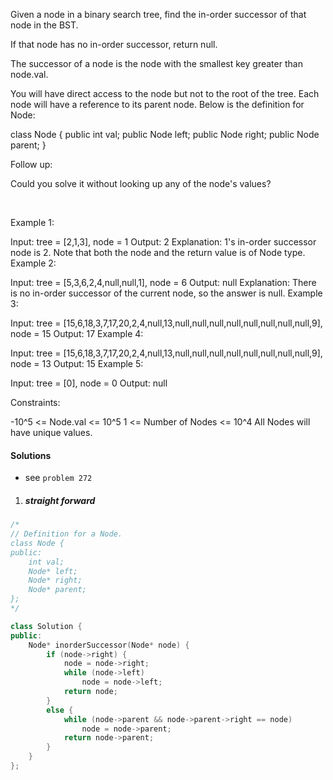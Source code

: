 Given a node in a binary search tree, find the in-order successor of that node in the BST.

If that node has no in-order successor, return null.

The successor of a node is the node with the smallest key greater than node.val.

You will have direct access to the node but not to the root of the tree. Each node will have a reference to its parent node. Below is the definition for Node:

class Node {
    public int val;
    public Node left;
    public Node right;
    public Node parent;
}
 

Follow up:

Could you solve it without looking up any of the node's values?

 

Example 1:


Input: tree = [2,1,3], node = 1
Output: 2
Explanation: 1's in-order successor node is 2. Note that both the node and the return value is of Node type.
Example 2:


Input: tree = [5,3,6,2,4,null,null,1], node = 6
Output: null
Explanation: There is no in-order successor of the current node, so the answer is null.
Example 3:


Input: tree = [15,6,18,3,7,17,20,2,4,null,13,null,null,null,null,null,null,null,null,9], node = 15
Output: 17
Example 4:


Input: tree = [15,6,18,3,7,17,20,2,4,null,13,null,null,null,null,null,null,null,null,9], node = 13
Output: 15
Example 5:

Input: tree = [0], node = 0
Output: null
 

Constraints:

-10^5 <= Node.val <= 10^5
1 <= Number of Nodes <= 10^4
All Nodes will have unique values.

#### Solutions

- see `problem 272`

1. ##### straight forward

```c++
/*
// Definition for a Node.
class Node {
public:
    int val;
    Node* left;
    Node* right;
    Node* parent;
};
*/

class Solution {
public:
    Node* inorderSuccessor(Node* node) {
        if (node->right) {
            node = node->right;
            while (node->left)
                node = node->left;
            return node;
        }
        else {
            while (node->parent && node->parent->right == node)
                node = node->parent;
            return node->parent;
        }
    }
};
```